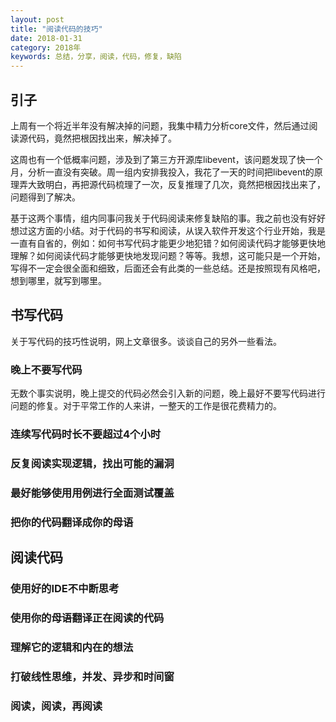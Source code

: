 ```yaml
---
layout: post
title: "阅读代码的技巧"
date: 2018-01-31
category: 2018年
keywords: 总结，分享，阅读，代码，修复，缺陷
---
```


## 引子

上周有一个将近半年没有解决掉的问题，我集中精力分析core文件，然后通过阅读源代码，竟然把根因找出来，解决掉了。 

这周也有一个低概率问题，涉及到了第三方开源库libevent，该问题发现了快一个月，分析一直没有突破。周一组内安排我投入，我花了一天的时间把libevent的原理弄大致明白，再把源代码梳理了一次，反复推理了几次，竟然把根因找出来了，问题得到了解决。

基于这两个事情，组内同事问我关于代码阅读来修复缺陷的事。我之前也没有好好想过这方面的小结。对于代码的书写和阅读，从误入软件开发这个行业开始，我是一直有自省的，例如：如何书写代码才能更少地犯错？如何阅读代码才能够更快地理解？如何阅读代码才能够更快地发现问题？等等。我想，这可能只是一个开始，写得不一定会很全面和细致，后面还会有此类的一些总结。还是按照现有风格吧，想到哪里，就写到哪里。

## 书写代码

关于写代码的技巧性说明，网上文章很多。谈谈自己的另外一些看法。

### **晚上不要写代码** 

无数个事实说明，晚上提交的代码必然会引入新的问题，晚上最好不要写代码进行问题的修复。对于平常工作的人来讲，一整天的工作是很花费精力的。

### **连续写代码时长不要超过4个小时**

### **反复阅读实现逻辑，找出可能的漏洞**

### **最好能够使用用例进行全面测试覆盖**

### **把你的代码翻译成你的母语**

## 阅读代码

### **使用好的IDE不中断思考**

### **使用你的母语翻译正在阅读的代码**

### **理解它的逻辑和内在的想法**

### **打破线性思维，并发、异步和时间窗**

### **阅读，阅读，再阅读**
